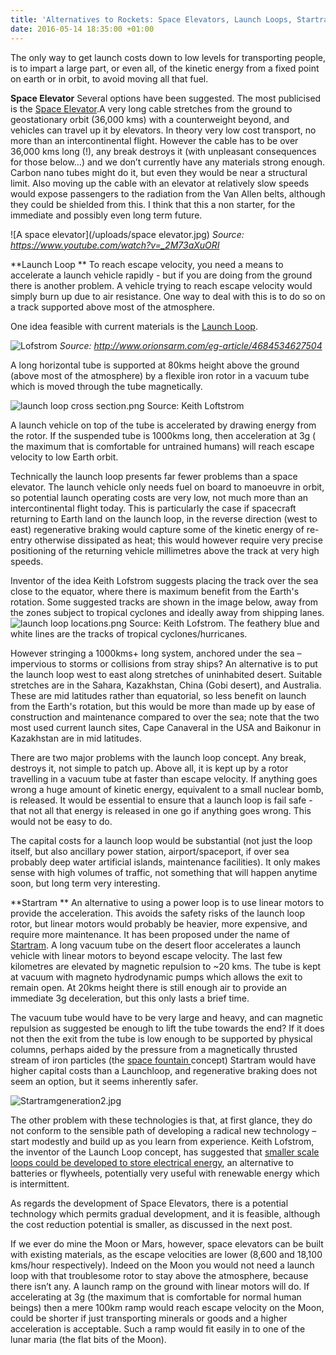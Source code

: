 ```yaml
---
title: 'Alternatives to Rockets: Space Elevators, Launch Loops, Startram'
date: 2016-05-14 18:35:00 +01:00
---
```


The only way to get launch costs down to low levels for transporting people, is to impart a large part, or even all, of the kinetic energy from a fixed point on earth or in orbit, to avoid moving all that fuel.

**Space Elevator**
Several options have been suggested. The most publicised is the [Space Elevator](https://en.wikipedia.org/wiki/Space_elevator).A very long cable stretches from the ground to geostationary orbit (36,000 kms) with a counterweight beyond, and vehicles can travel up it by elevators. In theory very low cost transport, no more than an intercontinental flight.  However the cable has to be over 36,000 kms long (!), any break destroys it (with unpleasant consequences for those below…) and we don’t currently have any materials strong enough. Carbon nano tubes might do it, but even they would be near a structural limit. Also moving up the cable with an elevator at relatively slow speeds would expose passengers to the radiation from the Van Allen belts, although they could be shielded from this. I think that this a non starter, for the immediate and possibly even long term future. 

![A space elevator](/uploads/space elevator.jpg)
*Source: https://www.youtube.com/watch?v=_2M73aXuORI*

**Launch Loop **
To reach escape velocity, you need a means to accelerate a launch vehicle rapidly - but if you are doing from the ground there is another problem. A vehicle trying to reach escape velocity would simply burn up due to air resistance. One way to deal with this is to do so on a track supported above most of the atmosphere. 

One idea feasible with current materials is the [Launch Loop](https://en.wikipedia.org/wiki/Launch_loop). 

![Lofstrom](/uploads/lofstrom.png)
*Source: http://www.orionsarm.com/eg-article/4684534627504*

A long horizontal tube is supported at 80kms height above the ground (above most of the atmosphere) by a flexible iron rotor in a vacuum tube which is moved through the tube  magnetically. 

![launch loop cross section.png](/uploads/launch%20loop%20cross%20section.png)
Source: Keith Loftstrom

A launch vehicle on top of the tube is accelerated by drawing energy from the rotor. If the suspended tube is 1000kms long, then acceleration at 3g ( the maximum that is comfortable for untrained humans) will reach escape velocity to low Earth orbit. 

Technically the launch loop presents far fewer problems than a space elevator. The launch vehicle only needs fuel on board to manoeuvre in orbit, so potential launch operating costs are very low, not much more than an intercontinental flight today. This is particularly the case if spacecraft returning to Earth land on the launch loop, in the reverse  direction (west to east) regenerative braking would capture some of the kinetic energy of re-entry otherwise dissipated as heat; this would however require very precise positioning of the returning vehicle millimetres above the track at very high speeds. 

Inventor of the idea Keith Lofstrom suggests placing the track over the sea close to the equator, where there is maximum benefit from the Earth's rotation. Some suggested tracks are shown in the image below, away from the zones subject to tropical cyclones and ideally away from shipping lanes.  
![launch loop locations.png](/uploads/launch%20loop%20locations.png)
Source: Keith Lofstrom. The feathery blue and white lines are the tracks of tropical cyclones/hurricanes. 
 
However stringing a 1000kms+ long system, anchored under the sea – impervious to storms or collisions from stray ships? An alternative is to put the launch loop west to east along stretches of uninhabited desert. Suitable stretches are in the Sahara, Kazakhstan, China (Gobi desert), and Australia. These are mid latitudes rather than equatorial, so less benefit on launch from the Earth's rotation, but this would be more than made up by ease of construction and maintenance compared to over the sea; note that the two most used current launch sites, Cape Canaveral in the USA and Baikonur in Kazakhstan are in mid latitudes.

There are two major problems with the launch loop concept. Any break, destroys it, not simple to patch up. Above all, it is kept up by a rotor travelling in a vacuum tube at faster than escape velocity. If anything goes wrong a huge amount of kinetic energy, equivalent to a small nuclear bomb, is released. It would be essential to ensure that a launch loop is fail safe - that not all that energy is released in one go if anything goes wrong. This would not be easy to do. 

The capital costs for a launch loop would be substantial (not just the loop itself, but also ancillary power station, airport/spaceport, if over sea probably deep water artificial islands, maintenance facilities). It only makes sense with high volumes of traffic, not something that will happen anytime soon, but long term very interesting. 
 
**Startram **
An alternative to using a power loop is to use linear motors to provide the acceleration. This avoids the safety risks of the launch loop rotor, but linear motors would probably be heavier, more expensive, and require more maintenance. It has been proposed under the name of [Startram](https://www.space.com/38384-could-startram-revolutionize-space-travel.html). A long vacuum tube on the desert floor accelerates a launch vehicle with linear motors to beyond escape velocity. The last few kilometres are elevated by magnetic repulsion to ~20 kms. The tube is kept at vacuum with magneto hydrodynamic pumps which allows the exit to remain open. At 20kms height there is still enough air to provide an immediate 3g deceleration, but this only lasts a brief time. 

The vacuum tube would have to be very large and heavy, and can magnetic repulsion as suggested be enough to lift the tube towards the end? If it does not then the exit from the tube is low enough to be supported by physical columns, perhaps aided by the pressure from a magnetically thrusted stream of iron particles (the [space fountain ](https://www.orionsarm.com/eg-article/478838bfb7f74)concept)
Startram would have higher capital costs than a Launchloop, and regenerative braking does not seem an option, but it seems inherently safer. 

![Startramgeneration2.jpg](/uploads/Startramgeneration2.jpg)

The other problem with these technologies is that, at first glance, they do not conform to the sensible path of developing a radical new technology – start modestly and build up as you learn from experience. Keith Lofstrom, the inventor of the Launch Loop concept, has suggested that [smaller scale loops could be developed to store electrical energy](http://launchloop.com/PowerLoop), an alternative to batteries or flywheels, potentially very useful with renewable energy which is intermittent. 

As regards the development of Space Elevators, there is a potential technology which permits gradual development, and it is feasible, although the cost reduction potential is smaller, as discussed in the next post.

If we ever  do mine the Moon or Mars, however, space elevators can be built with existing materials, as the escape velocities are lower (8,600 and 18,100 kms/hour respectively). Indeed on the Moon you would not need a launch loop with that troublesome rotor to stay above the atmosphere, because there isn’t any. A launch ramp on the ground with linear motors will do. If accelerating at 3g (the maximum that is comfortable for normal human beings) then a mere 100km ramp would reach escape velocity on the Moon, could be shorter if just transporting minerals or goods and a higher acceleration is acceptable. Such a ramp would fit easily in to one of the lunar maria (the flat bits of the Moon).
